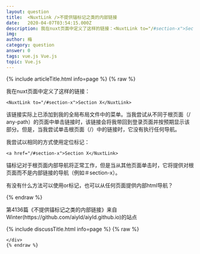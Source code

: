 ```yaml
---
layout: question
title:  <NuxtLink />不提供锚标记之类的内部链接
date:   2020-04-07T03:54:15.000Z
description: 我在nuxt页面中定义了这样的链接：<NuxtLink to="/#section-x">Section X</NuxtLink>该链接实际上已...
img: 
author: 梅
category: question
answer: 0
tags: vue.js Vue.js
topic: Vue.js
---
```

<div class="article-root">
  <div class="article">
    {% include articleTitle.html info=page %}
    {% raw %}
    <div class="article-content"><p><font style="vertical-align: inherit;"><font style="vertical-align: inherit;">我在nuxt页面中定义了这样的链接：</font></font></p>

<pre><code>&lt;NuxtLink to="/#section-x"&gt;Section X&lt;/NuxtLink&gt;
</code></pre>

<p><font style="vertical-align: inherit;"><font style="vertical-align: inherit;">该链接实际上已添加到我的全局布局文件中的菜单。</font><font style="vertical-align: inherit;">当我尝试从不同于根页面（/ any-path）的页面中单击链接时，该链接会将我带回到登录页面并按预期显示该部分。</font><font style="vertical-align: inherit;">但是，当我尝试单击根页面（/）中的链接时，它没有执行任何导航。</font></font></p>

<p><font style="vertical-align: inherit;"><font style="vertical-align: inherit;">我尝试以相同的方式使用定位标记： </font></font></p>

<pre><code>&lt;a href="/#section-x"&gt;Section X&lt;/NuxtLink&gt;
</code></pre>

<p><font style="vertical-align: inherit;"><font style="vertical-align: inherit;">锚标记对于根页面内部导航将正常工作，但是当从其他页面单击时，它将提供对根页面而不是内部链接的导航（例如＃section-x）。 </font></font></p>

<p><font style="vertical-align: inherit;"><font style="vertical-align: inherit;">有没有什么方法可以使用or标记，也可以从任何页面提供内部html导航？ </font></font></p></div>
    {% endraw %}
  </div>
  <p class="winter_mark">第4136篇《<NuxtLink />不提供锚标记之类的内部链接》来自Winter(https://github.com/aiyld/aiyld.github.io)的站点</p>
  <div class="discuss-wrapper">
    {% include discussTitle.html info=page %}
    {% raw %}
    <div class="discuss-list">
    
    </div>
    {% endraw %}
  </div>
<div>
